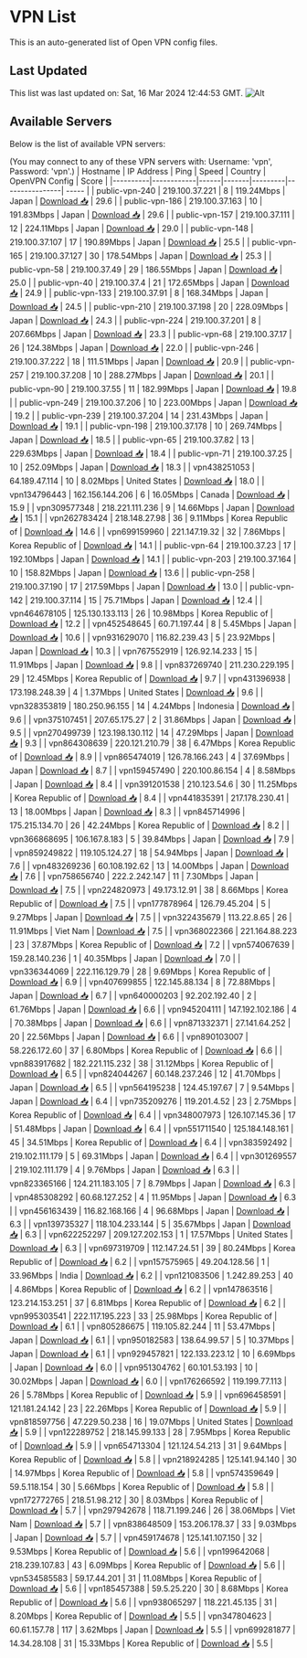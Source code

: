 # VPN List

This is an auto-generated list of Open VPN config files.

## Last Updated

This list was last updated on: Sat, 16 Mar 2024 12:44:53 GMT.
![Alt](https://repobeats.axiom.co/api/embed/186b98318ef1479477931607c1ad7d823f12451f.svg "Repobeats analytics image")

## Available Servers

Below is the list of available VPN servers:

(You may connect to any of these VPN servers with: Username: 'vpn', Password: 'vpn'.)
| Hostname | IP Address | Ping | Speed | Country | OpenVPN Config | Score |
|----------|------------|------|-------|---------|----------------| ----- |
| public-vpn-240 | 219.100.37.221 | 8 | 119.24Mbps | Japan | [Download 📥](./configs/server_0_JP.ovpn) | 29.6 |
| public-vpn-186 | 219.100.37.163 | 10 | 191.83Mbps | Japan | [Download 📥](./configs/server_1_JP.ovpn) | 29.6 |
| public-vpn-157 | 219.100.37.111 | 12 | 224.11Mbps | Japan | [Download 📥](./configs/server_2_JP.ovpn) | 29.0 |
| public-vpn-148 | 219.100.37.107 | 17 | 190.89Mbps | Japan | [Download 📥](./configs/server_3_JP.ovpn) | 25.5 |
| public-vpn-165 | 219.100.37.127 | 30 | 178.54Mbps | Japan | [Download 📥](./configs/server_4_JP.ovpn) | 25.3 |
| public-vpn-58 | 219.100.37.49 | 29 | 186.55Mbps | Japan | [Download 📥](./configs/server_5_JP.ovpn) | 25.0 |
| public-vpn-40 | 219.100.37.4 | 21 | 172.65Mbps | Japan | [Download 📥](./configs/server_6_JP.ovpn) | 24.9 |
| public-vpn-133 | 219.100.37.91 | 8 | 168.34Mbps | Japan | [Download 📥](./configs/server_7_JP.ovpn) | 24.5 |
| public-vpn-210 | 219.100.37.198 | 20 | 228.09Mbps | Japan | [Download 📥](./configs/server_8_JP.ovpn) | 24.3 |
| public-vpn-224 | 219.100.37.201 | 8 | 207.66Mbps | Japan | [Download 📥](./configs/server_9_JP.ovpn) | 23.3 |
| public-vpn-68 | 219.100.37.17 | 26 | 124.38Mbps | Japan | [Download 📥](./configs/server_10_JP.ovpn) | 22.0 |
| public-vpn-246 | 219.100.37.222 | 18 | 111.51Mbps | Japan | [Download 📥](./configs/server_11_JP.ovpn) | 20.9 |
| public-vpn-257 | 219.100.37.208 | 10 | 288.27Mbps | Japan | [Download 📥](./configs/server_12_JP.ovpn) | 20.1 |
| public-vpn-90 | 219.100.37.55 | 11 | 182.99Mbps | Japan | [Download 📥](./configs/server_13_JP.ovpn) | 19.8 |
| public-vpn-249 | 219.100.37.206 | 10 | 223.00Mbps | Japan | [Download 📥](./configs/server_14_JP.ovpn) | 19.2 |
| public-vpn-239 | 219.100.37.204 | 14 | 231.43Mbps | Japan | [Download 📥](./configs/server_15_JP.ovpn) | 19.1 |
| public-vpn-198 | 219.100.37.178 | 10 | 269.74Mbps | Japan | [Download 📥](./configs/server_16_JP.ovpn) | 18.5 |
| public-vpn-65 | 219.100.37.82 | 13 | 229.63Mbps | Japan | [Download 📥](./configs/server_17_JP.ovpn) | 18.4 |
| public-vpn-71 | 219.100.37.25 | 10 | 252.09Mbps | Japan | [Download 📥](./configs/server_18_JP.ovpn) | 18.3 |
| vpn438251053 | 64.189.47.114 | 10 | 8.02Mbps | United States | [Download 📥](./configs/server_19_US.ovpn) | 18.0 |
| vpn134796443 | 162.156.144.206 | 6 | 16.05Mbps | Canada | [Download 📥](./configs/server_20_CA.ovpn) | 15.9 |
| vpn309577348 | 218.221.111.236 | 9 | 14.66Mbps | Japan | [Download 📥](./configs/server_21_JP.ovpn) | 15.1 |
| vpn262783424 | 218.148.27.98 | 36 | 9.11Mbps | Korea Republic of | [Download 📥](./configs/server_22_KR.ovpn) | 14.6 |
| vpn699159960 | 221.147.19.32 | 32 | 7.86Mbps | Korea Republic of | [Download 📥](./configs/server_23_KR.ovpn) | 14.1 |
| public-vpn-64 | 219.100.37.23 | 17 | 192.10Mbps | Japan | [Download 📥](./configs/server_24_JP.ovpn) | 14.1 |
| public-vpn-203 | 219.100.37.164 | 10 | 158.82Mbps | Japan | [Download 📥](./configs/server_25_JP.ovpn) | 13.6 |
| public-vpn-258 | 219.100.37.190 | 17 | 217.59Mbps | Japan | [Download 📥](./configs/server_26_JP.ovpn) | 13.0 |
| public-vpn-142 | 219.100.37.114 | 15 | 75.71Mbps | Japan | [Download 📥](./configs/server_27_JP.ovpn) | 12.4 |
| vpn464678105 | 125.130.133.113 | 26 | 10.98Mbps | Korea Republic of | [Download 📥](./configs/server_28_KR.ovpn) | 12.2 |
| vpn452548645 | 60.71.197.44 | 8 | 5.45Mbps | Japan | [Download 📥](./configs/server_29_JP.ovpn) | 10.6 |
| vpn931629070 | 116.82.239.43 | 5 | 23.92Mbps | Japan | [Download 📥](./configs/server_30_JP.ovpn) | 10.3 |
| vpn767552919 | 126.92.14.233 | 15 | 11.91Mbps | Japan | [Download 📥](./configs/server_31_JP.ovpn) | 9.8 |
| vpn837269740 | 211.230.229.195 | 29 | 12.45Mbps | Korea Republic of | [Download 📥](./configs/server_32_KR.ovpn) | 9.7 |
| vpn431396938 | 173.198.248.39 | 4 | 1.37Mbps | United States | [Download 📥](./configs/server_33_US.ovpn) | 9.6 |
| vpn328353819 | 180.250.96.155 | 14 | 4.24Mbps | Indonesia | [Download 📥](./configs/server_34_ID.ovpn) | 9.6 |
| vpn375107451 | 207.65.175.27 | 2 | 31.86Mbps | Japan | [Download 📥](./configs/server_35_JP.ovpn) | 9.5 |
| vpn270499739 | 123.198.130.112 | 14 | 47.29Mbps | Japan | [Download 📥](./configs/server_36_JP.ovpn) | 9.3 |
| vpn864308639 | 220.121.210.79 | 38 | 6.47Mbps | Korea Republic of | [Download 📥](./configs/server_37_KR.ovpn) | 8.9 |
| vpn865474019 | 126.78.166.243 | 4 | 37.69Mbps | Japan | [Download 📥](./configs/server_38_JP.ovpn) | 8.7 |
| vpn159457490 | 220.100.86.154 | 4 | 8.58Mbps | Japan | [Download 📥](./configs/server_39_JP.ovpn) | 8.4 |
| vpn391201538 | 210.123.54.6 | 30 | 11.25Mbps | Korea Republic of | [Download 📥](./configs/server_40_KR.ovpn) | 8.4 |
| vpn441835391 | 217.178.230.41 | 13 | 18.00Mbps | Japan | [Download 📥](./configs/server_41_JP.ovpn) | 8.3 |
| vpn845714996 | 175.215.134.70 | 26 | 42.24Mbps | Korea Republic of | [Download 📥](./configs/server_42_KR.ovpn) | 8.2 |
| vpn366868695 | 106.167.8.183 | 5 | 39.84Mbps | Japan | [Download 📥](./configs/server_43_JP.ovpn) | 7.9 |
| vpn859249822 | 119.105.124.27 | 18 | 54.94Mbps | Japan | [Download 📥](./configs/server_44_JP.ovpn) | 7.6 |
| vpn483269236 | 60.108.192.62 | 13 | 14.00Mbps | Japan | [Download 📥](./configs/server_45_JP.ovpn) | 7.6 |
| vpn758656740 | 222.2.242.147 | 11 | 7.30Mbps | Japan | [Download 📥](./configs/server_46_JP.ovpn) | 7.5 |
| vpn224820973 | 49.173.12.91 | 38 | 8.66Mbps | Korea Republic of | [Download 📥](./configs/server_47_KR.ovpn) | 7.5 |
| vpn177878964 | 126.79.45.204 | 5 | 9.27Mbps | Japan | [Download 📥](./configs/server_48_JP.ovpn) | 7.5 |
| vpn322435679 | 113.22.8.65 | 26 | 11.91Mbps | Viet Nam | [Download 📥](./configs/server_49_VN.ovpn) | 7.5 |
| vpn368022366 | 221.164.88.223 | 23 | 37.87Mbps | Korea Republic of | [Download 📥](./configs/server_50_KR.ovpn) | 7.2 |
| vpn574067639 | 159.28.140.236 | 1 | 40.35Mbps | Japan | [Download 📥](./configs/server_51_JP.ovpn) | 7.0 |
| vpn336344069 | 222.116.129.79 | 28 | 9.69Mbps | Korea Republic of | [Download 📥](./configs/server_52_KR.ovpn) | 6.9 |
| vpn407699855 | 122.145.88.134 | 8 | 72.88Mbps | Japan | [Download 📥](./configs/server_53_JP.ovpn) | 6.7 |
| vpn640000203 | 92.202.192.40 | 2 | 61.76Mbps | Japan | [Download 📥](./configs/server_54_JP.ovpn) | 6.6 |
| vpn945204111 | 147.192.102.186 | 4 | 70.38Mbps | Japan | [Download 📥](./configs/server_55_JP.ovpn) | 6.6 |
| vpn871332371 | 27.141.64.252 | 20 | 22.56Mbps | Japan | [Download 📥](./configs/server_56_JP.ovpn) | 6.6 |
| vpn890103007 | 58.226.172.60 | 37 | 6.80Mbps | Korea Republic of | [Download 📥](./configs/server_57_KR.ovpn) | 6.6 |
| vpn883917682 | 182.221.115.232 | 38 | 31.12Mbps | Korea Republic of | [Download 📥](./configs/server_58_KR.ovpn) | 6.5 |
| vpn824044267 | 60.148.237.246 | 12 | 41.70Mbps | Japan | [Download 📥](./configs/server_59_JP.ovpn) | 6.5 |
| vpn564195238 | 124.45.197.67 | 7 | 9.54Mbps | Japan | [Download 📥](./configs/server_60_JP.ovpn) | 6.4 |
| vpn735209276 | 119.201.4.52 | 23 | 2.75Mbps | Korea Republic of | [Download 📥](./configs/server_61_KR.ovpn) | 6.4 |
| vpn348007973 | 126.107.145.36 | 17 | 51.48Mbps | Japan | [Download 📥](./configs/server_62_JP.ovpn) | 6.4 |
| vpn551711540 | 125.184.148.161 | 45 | 34.51Mbps | Korea Republic of | [Download 📥](./configs/server_63_KR.ovpn) | 6.4 |
| vpn383592492 | 219.102.111.179 | 5 | 69.31Mbps | Japan | [Download 📥](./configs/server_64_JP.ovpn) | 6.4 |
| vpn301269557 | 219.102.111.179 | 4 | 9.76Mbps | Japan | [Download 📥](./configs/server_65_JP.ovpn) | 6.3 |
| vpn823365166 | 124.211.183.105 | 7 | 8.79Mbps | Japan | [Download 📥](./configs/server_66_JP.ovpn) | 6.3 |
| vpn485308292 | 60.68.127.252 | 4 | 11.95Mbps | Japan | [Download 📥](./configs/server_67_JP.ovpn) | 6.3 |
| vpn456163439 | 116.82.168.166 | 4 | 96.68Mbps | Japan | [Download 📥](./configs/server_68_JP.ovpn) | 6.3 |
| vpn139735327 | 118.104.233.144 | 5 | 35.67Mbps | Japan | [Download 📥](./configs/server_69_JP.ovpn) | 6.3 |
| vpn622252297 | 209.127.202.153 | 1 | 17.57Mbps | United States | [Download 📥](./configs/server_70_US.ovpn) | 6.3 |
| vpn697319709 | 112.147.24.51 | 39 | 80.24Mbps | Korea Republic of | [Download 📥](./configs/server_71_KR.ovpn) | 6.2 |
| vpn157575965 | 49.204.128.56 | 1 | 33.96Mbps | India | [Download 📥](./configs/server_72_IN.ovpn) | 6.2 |
| vpn121083506 | 1.242.89.253 | 40 | 4.86Mbps | Korea Republic of | [Download 📥](./configs/server_73_KR.ovpn) | 6.2 |
| vpn147863516 | 123.214.153.251 | 37 | 6.81Mbps | Korea Republic of | [Download 📥](./configs/server_74_KR.ovpn) | 6.2 |
| vpn995303541 | 222.117.195.223 | 33 | 25.98Mbps | Korea Republic of | [Download 📥](./configs/server_75_KR.ovpn) | 6.1 |
| vpn805286675 | 119.105.82.244 | 11 | 53.47Mbps | Japan | [Download 📥](./configs/server_76_JP.ovpn) | 6.1 |
| vpn950182583 | 138.64.99.57 | 5 | 10.37Mbps | Japan | [Download 📥](./configs/server_77_JP.ovpn) | 6.1 |
| vpn929457821 | 122.133.223.12 | 10 | 6.69Mbps | Japan | [Download 📥](./configs/server_78_JP.ovpn) | 6.0 |
| vpn951304762 | 60.101.53.193 | 10 | 30.02Mbps | Japan | [Download 📥](./configs/server_79_JP.ovpn) | 6.0 |
| vpn176266592 | 119.199.77.113 | 26 | 5.78Mbps | Korea Republic of | [Download 📥](./configs/server_80_KR.ovpn) | 5.9 |
| vpn696458591 | 121.181.24.142 | 23 | 22.26Mbps | Korea Republic of | [Download 📥](./configs/server_81_KR.ovpn) | 5.9 |
| vpn818597756 | 47.229.50.238 | 16 | 19.07Mbps | United States | [Download 📥](./configs/server_82_US.ovpn) | 5.9 |
| vpn122289752 | 218.145.99.133 | 28 | 7.95Mbps | Korea Republic of | [Download 📥](./configs/server_83_KR.ovpn) | 5.9 |
| vpn654713304 | 121.124.54.213 | 31 | 9.64Mbps | Korea Republic of | [Download 📥](./configs/server_84_KR.ovpn) | 5.8 |
| vpn218924285 | 125.141.94.140 | 30 | 14.97Mbps | Korea Republic of | [Download 📥](./configs/server_85_KR.ovpn) | 5.8 |
| vpn574359649 | 59.5.118.154 | 30 | 5.66Mbps | Korea Republic of | [Download 📥](./configs/server_86_KR.ovpn) | 5.8 |
| vpn172772765 | 218.51.98.212 | 30 | 8.03Mbps | Korea Republic of | [Download 📥](./configs/server_87_KR.ovpn) | 5.7 |
| vpn297942678 | 118.71.199.246 | 26 | 38.06Mbps | Viet Nam | [Download 📥](./configs/server_88_VN.ovpn) | 5.7 |
| vpn838648509 | 153.206.178.37 | 33 | 9.03Mbps | Japan | [Download 📥](./configs/server_89_JP.ovpn) | 5.7 |
| vpn459174678 | 125.141.107.150 | 32 | 9.53Mbps | Korea Republic of | [Download 📥](./configs/server_90_KR.ovpn) | 5.6 |
| vpn199642068 | 218.239.107.83 | 43 | 6.09Mbps | Korea Republic of | [Download 📥](./configs/server_91_KR.ovpn) | 5.6 |
| vpn534585583 | 59.17.44.201 | 31 | 11.08Mbps | Korea Republic of | [Download 📥](./configs/server_92_KR.ovpn) | 5.6 |
| vpn185457388 | 59.5.25.220 | 30 | 8.68Mbps | Korea Republic of | [Download 📥](./configs/server_93_KR.ovpn) | 5.6 |
| vpn938065297 | 118.221.45.135 | 31 | 8.20Mbps | Korea Republic of | [Download 📥](./configs/server_94_KR.ovpn) | 5.5 |
| vpn347804623 | 60.61.157.78 | 117 | 3.62Mbps | Japan | [Download 📥](./configs/server_95_JP.ovpn) | 5.5 |
| vpn699281877 | 14.34.28.108 | 31 | 15.33Mbps | Korea Republic of | [Download 📥](./configs/server_96_KR.ovpn) | 5.5 |
